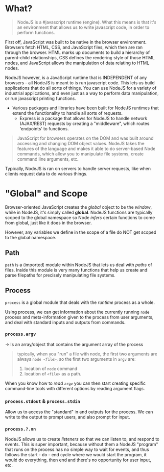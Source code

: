 # What?
> 	NodeJS is a #javascript runtime (engine).  What this means is that it's an environment that allows us to write javascript code, in order to perform functions.

First off, JavaScript was built to be native in the browser environment. Browsers fetch HTML, CSS, and JavaScript files, which then are ran through the browser. HTML marks up documents to build a hierarchy of parent-child relationships, CSS defines the rendering style of those HTML nodes, and JavaScript allows the manipulation of data relating to HTML nodes.

NodeJS however, is a JavaScript runtime that is INDEPENDENT of any browsers - all NodeJS is meant to is run javascript code. This lets us build applications that do all sorts of things. You can use NodeJS for a variety of industrial applications, and even just as a way to perform data manipulation, or run javascript printing functions.
- Various packages and libraries have been built for NodeJS runtimes that extend the functionality to handle all sorts of requests.
	- Express is a package that allows for NodeJS to handle network (AJAX/REST) requests by creating a "middleware", which routes 'endpoints' to functions.

> JavaScript for browsers operates on the DOM and was built around accessing and changing DOM object values.
> NodeJS takes the features of the language and makes it able to do server-based Node commands, which allow you to manipulate file systems, create command line arguments, etc.

Typically, NodeJS is ran on servers to handle server requests, like when clients request data to do various things. 

# "Global" and Scope
Browser-oriented JavaScript creates the *global* object to be the *window*, while in NodeJS, it's simply called **global**.
NodeJS functions are typically scoped to the global namespace so Node *infers* certain functions to come from global, just like it does in the browser.

However, any variables we define in the scope of a file do NOT get scoped to the global namespace.

## Path
`path` is a (imported) module within NodeJS that lets us deal with *paths* of files. Inside this module is very many functions that help us create and parse filepaths for precisely manipulating file systems.

## Process
`process` is a global module that deals with the *runtime* process as a whole.

Using process, we can get information about the currently running `node` process and meta-information given to the process from user arguments, and deal with standard inputs and outputs from commands.

### `process.argv`
-> Is an array/object that contains the argument array of the process
> typically, when you "run" a file with node, the first two arguments are always `node <file>`, so the first two arguments in `argv` are:
> 1. location of `node` command
> 2. location of `<file>` as a path.

When you know how to *read* `argv` you can then start creating specific command-line tools with different options by reading argument flags.

### `process.stdout` & `process.stdin`
Allow us to access the "standard" in and outputs for the process. We can write to the output to prompt users, and also prompt for input.

### `process.?.on`
NodeJS allows us to create *listeners* so that we can listen to, and respond to events. This is super important, because without them a NodeJS "program" that runs on the process has no simple way to wait for events, and thus follows the start - do - end cycle where we would start the program, it would do everything, then end and there's no opportunity for user input, etc.


